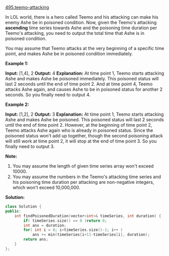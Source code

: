 [495.teemo-attacking](https://leetcode.com/problems/teemo-attacking/)  

In LOL world, there is a hero called Teemo and his attacking can make his enemy Ashe be in poisoned condition. Now, given the Teemo's attacking **ascending** time series towards Ashe and the poisoning time duration per Teemo's attacking, you need to output the total time that Ashe is in poisoned condition.

You may assume that Teemo attacks at the very beginning of a specific time point, and makes Ashe be in poisoned condition immediately.

**Example 1:**

**Input:** \[1,4\], 2
**Output:** 4
**Explanation:** At time point 1, Teemo starts attacking Ashe and makes Ashe be poisoned immediately. 
This poisoned status will last 2 seconds until the end of time point 2. 
And at time point 4, Teemo attacks Ashe again, and causes Ashe to be in poisoned status for another 2 seconds. 
So you finally need to output 4.

**Example 2:**

**Input:** \[1,2\], 2
**Output:** 3
**Explanation:** At time point 1, Teemo starts attacking Ashe and makes Ashe be poisoned. 
This poisoned status will last 2 seconds until the end of time point 2. 
However, at the beginning of time point 2, Teemo attacks Ashe again who is already in poisoned status. 
Since the poisoned status won't add up together, though the second poisoning attack will still work at time point 2, it will stop at the end of time point 3. 
So you finally need to output 3.

**Note:**

1.  You may assume the length of given time series array won't exceed 10000.
2.  You may assume the numbers in the Teemo's attacking time series and his poisoning time duration per attacking are non-negative integers, which won't exceed 10,000,000.  



**Solution:**  

```cpp
class Solution {
public:
    int findPoisonedDuration(vector<int>& timeSeries, int duration) {
        if( timeSeries.size() == 0 )return 0;
        int ans = duration;
        for( int i = 0; i<timeSeries.size()-1; i++ )
            ans += min(timeSeries[i+1]-timeSeries[i], duration);
        return ans;
    }
};
```
      